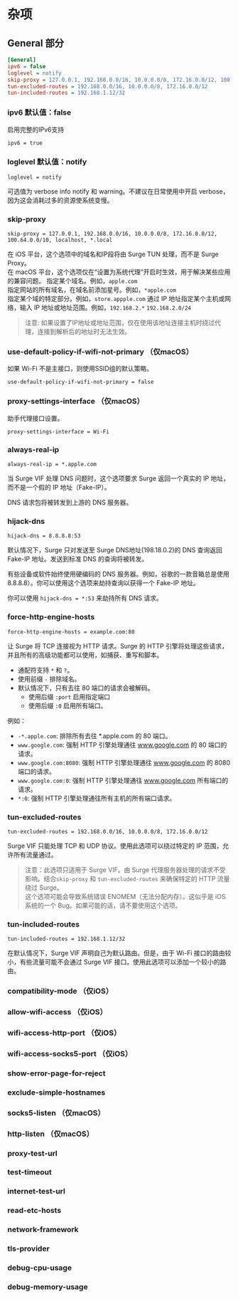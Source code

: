 # 杂项

## General 部分

```ini
[General]
ipv6 = false
loglevel = notify
skip-proxy = 127.0.0.1, 192.168.0.0/16, 10.0.0.0/8, 172.16.0.0/12, 100.64.0.0/10, localhost, *.local
tun-excluded-routes = 192.168.0.0/16, 10.0.0.0/8, 172.16.0.0/12
tun-included-routes = 192.168.1.12/32
```

### ipv6 默认值：false

启用完整的IPv6支持

```
ipv6 = true
```

### loglevel 默认值：notify

```
loglevel = notify
```

可选值为 verbose info notify 和 warning。不建议在日常使用中开启 verbose，因为这会消耗过多的资源使系统变慢。

### skip-proxy

```
skip-proxy = 127.0.0.1, 192.168.0.0/16, 10.0.0.0/8, 172.16.0.0/12, 100.64.0.0/10, localhost, *.local
```

在 iOS 平台，这个选项中的域名和IP段将由 Surge TUN 处理，而不是 Surge Proxy。  
在 macOS 平台，这个选项仅在“设置为系统代理”开启时生效，用于解决某些应用的兼容问题。
指定某个域名。例如，`apple.com`  
指定网站的所有域名，在域名前添加星号。例如，`*apple.com`  
指定某个域的特定部分。例如，`store.appple.com`
通过 IP 地址指定某个主机或网络，输入 IP 地址或地址范围。例如，`192.168.2.*` `192.168.2.0/24`

> 注意: 如果设置了IP地址或地址范围，仅在使用该地址连接主机时绕过代理，连接到解析后的地址时无法生效。

### use-default-policy-if-wifi-not-primary （仅macOS）

如果 Wi-Fi 不是主接口，则使用SSID组的默认策略。

```
use-default-policy-if-wifi-not-primary = false
```

### proxy-settings-interface （仅macOS）

助手代理接口设置。

```
proxy-settings-interface = Wi-Fi
```

### always-real-ip

```
always-real-ip = *.apple.com
```

当 Surge VIF 处理 DNS 问题时，这个选项要求 Surge 返回一个真实的 IP 地址，而不是一个假的 IP 地址（Fake-IP）。

DNS 请求包将被转发到上游的 DNS 服务器。

### hijack-dns

```
hijack-dns = 8.8.8.8:53
```

默认情况下，Surge 只对发送至 Surge DNS地址(198.18.0.2)的 DNS 查询返回 Fake-IP 地址。发送到标准 DNS 的查询将被转发。

有些设备或软件始终使用硬编码的 DNS 服务器。例如，谷歌的一款音箱总是使用 8.8.8.8）。你可以使用这个选项来劫持查询以获得一个 Fake-IP 地址。

你可以使用 `hijack-dns = *:53` 来劫持所有 DNS 请求。

### force-http-engine-hosts

```
force-http-engine-hosts = example.com:80
```

让 Surge 将 TCP 连接视为 HTTP 请求。Surge 的 HTTP 引擎将处理这些请求，并且所有的高级功能都可以使用，如捕获、重写和脚本。

- 通配符支持 `*` 和 `?`。
- 使用前缀 `-` 排除域名。
- 默认情况下，只有去往 80 端口的请求会被解码。
  + 使用后缀 `:port` 启用指定端口
  + 使用后缀 `:0` 启用所有端口。

例如：

- `-*.apple.com`: 排除所有去往 *.apple.com 的 80 端口。
- `www.google.com`: 强制 HTTP 引擎处理通往 www.google.com 的 80 端口的请求。
- `www.google.com:8080`: 强制 HTTP 引擎处理通往 www.google.com 的 8080 端口的请求。
- `www.google.com:0`: 强制 HTTP 引擎处理通往 www.google.com 所有端口的请求。
- `*:0`: 强制 HTTP 引擎处理通往所有主机的所有端口请求。

### tun-excluded-routes

```
tun-excluded-routes = 192.168.0.0/16, 10.0.0.0/8, 172.16.0.0/12
```

Surge VIF 只能处理 TCP 和 UDP 协议。使用此选项可以绕过特定的 IP 范围，允许所有流量通过。

> 注意：此选项只适用于 Surge VIF。由 Surge 代理服务器处理的请求不受影响。结合`skip-proxy` 和 `tun-excluded-routes` 来确保特定的 HTTP 流量绕过 Surge。  
> 这个选项可能会导致系统错误 ENOMEM（无法分配内存）。这似乎是 iOS 系统的一个 Bug。如果可能的话，请不要使用这个选项。

### tun-included-routes

```
tun-included-routes = 192.168.1.12/32
```

在默认情况下，Surge VIF 声明自己为默认路由。但是，由于 Wi-Fi 接口的路由较小，有些流量可能不会通过 Surge VIF 接口。使用此选项可以添加一个较小的路由。


### compatibility-mode （仅iOS）

### allow-wifi-access （仅iOS）

### wifi-access-http-port （仅iOS）

### wifi-access-socks5-port （仅iOS）

### show-error-page-for-reject

### exclude-simple-hostnames

### socks5-listen （仅macOS）

### http-listen （仅macOS）

### proxy-test-url

### test-timeout

### internet-test-url

### read-etc-hosts

### network-framework

### tls-provider

### debug-cpu-usage

### debug-memory-usage
